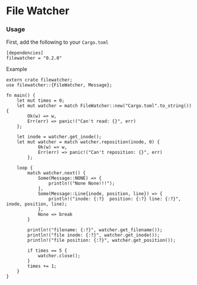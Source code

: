 # File Watcher

### Usage

First, add the following to your `Cargo.toml`

    [dependencies]
    filewatcher = "0.2.0"

Example

    extern crate filewatcher;
    use filewatcher::{FileWatcher, Message};
	
	fn main() {
		let mut times = 0;
		let mut watcher = match FileWatcher::new("Cargo.toml".to_string()) {
			Ok(w) => w,
			Err(err) => panic!("Can't read: {}", err)
		};
	
		let inode = watcher.get_inode();
		let mut watcher = match watcher.reposition(inode, 0) {
				Ok(w) => w,
				Err(err) => panic!("Can't reposition: {}", err)
			};
	
		loop {
		    match watcher.next() {
				Some(Message::NONE) => {
					println!("None None!!!");
				},
		        Some(Message::Line{inode, position, line}) => {
					println!("inode: {:?}  position: {:?} line: {:?}", inode, position, line);	
		        },
		        None => break
		    }
			
			println!("filename: {:?}", watcher.get_filename());
			println!("file inode: {:?}", watcher.get_inode());
			println!("file position: {:?}", watcher.get_position());
			
			if times == 5 {
				watcher.close();
			}
			times += 1;
		}
	}

